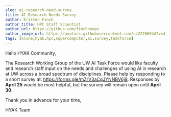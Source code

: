 ```yaml
---
slug: ai-research-need-survey
title: AI Research Needs Survey
author: Kristen Finch
author_title: HPC Staff Scientist
author_url: https://github.com/finchnsnps
author_image_url: https://avatars.githubusercontent.com/u/22206944?v=4
tags: [klone,hyak,hpc,supercomputer,ai,survey,taskforce]
---
```


Hello HYAK Community, 

The Research Working Group of the UW AI Task Force would like faculty and research staff input on the needs and challenges of using AI in research at UW across a broad spectrum of disciplines. Please help by responding to a short survey at: https://forms.gle/mZrV3aCgJYNNBV6j8. Responses by **April 25** would be most helpful, but the survey will remain open until **April 30**.

Thank you in advance for your time, 

HYAK Team


